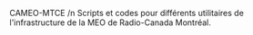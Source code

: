 CAMEO-MTCE /n
Scripts et codes pour différents utilitaires de l'infrastructure de la MEO de Radio-Canada Montréal.
